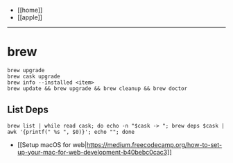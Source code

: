 - [[home]]
- [[apple]]
---
# brew
```
brew upgrade
brew cask upgrade
brew info --installed <item>
brew update && brew upgrade && brew cleanup && brew doctor
```
## List Deps
```
brew list | while read cask; do echo -n "$cask -> "; brew deps $cask | awk '{printf(" %s ", $0)}'; echo ""; done
```

- [[Setup macOS for web|https://medium.freecodecamp.org/how-to-set-up-your-mac-for-web-development-b40bebc0cac3]]
